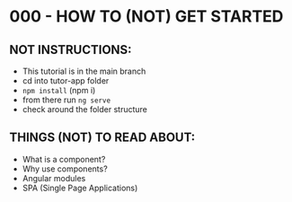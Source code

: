 # 000 - HOW TO (NOT) GET STARTED
## NOT INSTRUCTIONS:
- This tutorial is in the main branch
- cd into tutor-app folder
- `npm install` (npm i)
- from there run `ng serve`
- check around the folder structure

## THINGS (NOT) TO READ ABOUT:
- What is a component?
- Why use components?
- Angular modules
- SPA (Single Page Applications)